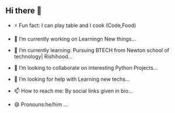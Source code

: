 ## Hi there 👋
- ⚡ Fun fact: I can play table and
            I cook (Code,Food)
- 🔭 I’m currently working on Learningn New things...
- 🌱 I’m currently learning: Pursuing BTECH from Newton school of technology| Rishihood...
- 👯 I’m looking to collaborate on interesting Python Projects...
- 🤔 I’m looking for help with Learning new techs...

- 📫 How to reach me: By social links given in bio...
- 😄 Pronouns:he/him ...
      

<!--
**HardikShreays/HardikShreays** is a ✨ _special_ ✨ repository because its `README.md` (this file) appears on your GitHub profile.

Here are some ideas to get you started:

- 🔭 I’m currently working on Learningn New things...
- 🌱 I’m currently learning: Pursuing BTECH from NST ...
- 👯 I’m looking to collaborate on interesting Python Projects...
- 🤔 I’m looking for help with Learning new techs...
- 💬 Ask me about ...
- 📫 How to reach me: By social links given in bio...
- 😄 Pronouns:he/him ...
- ⚡ Fun fact: I can play table
              I cook (Code,Food)...
-->
